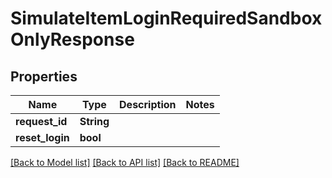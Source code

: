 # SimulateItemLoginRequiredSandboxOnlyResponse

## Properties

Name | Type | Description | Notes
------------ | ------------- | ------------- | -------------
**request_id** | **String** |  | 
**reset_login** | **bool** |  | 

[[Back to Model list]](../README.md#documentation-for-models) [[Back to API list]](../README.md#documentation-for-api-endpoints) [[Back to README]](../README.md)


